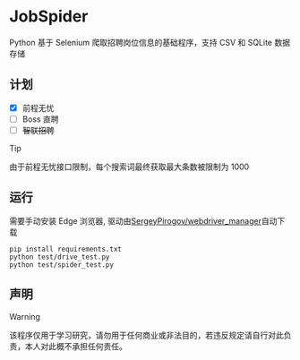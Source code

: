 # JobSpider

Python 基于 Selenium 爬取招聘岗位信息的基础程序，支持 CSV 和 SQLite 数据存储

## 计划

- [x] 前程无忧
- [ ] Boss 直聘
- [ ] ~~智联招聘~~

> [!TIP]
> 由于前程无忧接口限制，每个搜索词最终获取最大条数被限制为 1000

## 运行

需要手动安装 Edge 浏览器, 驱动由[SergeyPirogov/webdriver_manager](https://github.com/SergeyPirogov/webdriver_manager)自动下载

```
pip install requirements.txt
python test/drive_test.py
python test/spider_test.py
```

## 声明

> [!WARNING]
> 该程序仅用于学习研究，请勿用于任何商业或非法目的，若违反规定请自行对此负责，本人对此概不承担任何责任。
